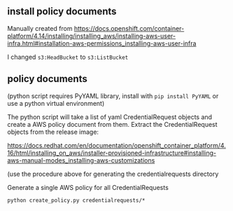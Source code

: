 ## install policy documents

Manually created from https://docs.openshift.com/container-platform/4.14/installing/installing_aws/installing-aws-user-infra.html#installation-aws-permissions_installing-aws-user-infra

I changed `s3:HeadBucket` to `s3:ListBucket`

## policy documents

(python script requires PyYAML library, install with `pip install PyYAML` or use a python virtual environment)

The python script will take a list of yaml CredentialRequest objects and create a AWS policy document from them. Extract the CredentialRequest objects from the release image:

https://docs.redhat.com/en/documentation/openshift_container_platform/4.16/html/installing_on_aws/installer-provisioned-infrastructure#installing-aws-manual-modes_installing-aws-customizations

(use the procedure above for generating the credentialrequests directory

Generate a single AWS policy for all CredentialRequests

```
python create_policy.py credentialrequests/*
```

